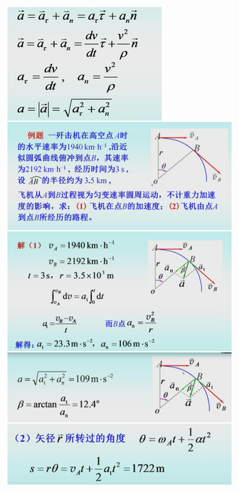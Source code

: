 ![曲线加速度](../img/Physical/quxian-a.jpg)
![](../img/Physical/question_quxian.jpg)
![](../img/Physical/answer_quxian.jpg)
![](../img/Physical/answer2_quxian.jpg)
![](../img/Physical/answer3_quxian.jpg)